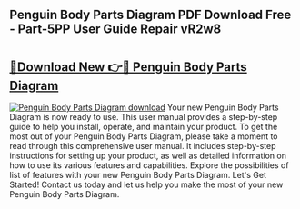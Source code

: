 ## Penguin Body Parts Diagram PDF Download Free - Part-5PP User Guide Repair vR2w8

# <h2><a href="http://dfkme2.blite.top/?on=Penguin+Body+Parts+Diagram">🔗Download New 👉🔴 Penguin Body Parts Diagram</a></h2>

[![Penguin Body Parts Diagram download](https://i.imgur.com/lujVjoI.png)](http://dfkme2.blite.top/?on=Penguin+Body+Parts+Diagram)
Your new Penguin Body Parts Diagram is now ready to use. This user manual provides a step-by-step guide to help you install, operate, and maintain your product. To get the most out of your Penguin Body Parts Diagram, please take a moment to read through this comprehensive user manual. It includes step-by-step instructions for setting up your product, as well as detailed information on how to use its various features and capabilities. Explore the possibilities of list of features with your new Penguin Body Parts Diagram. Let's Get Started! Contact us today and let us help you make the most of your new Penguin Body Parts Diagram.
